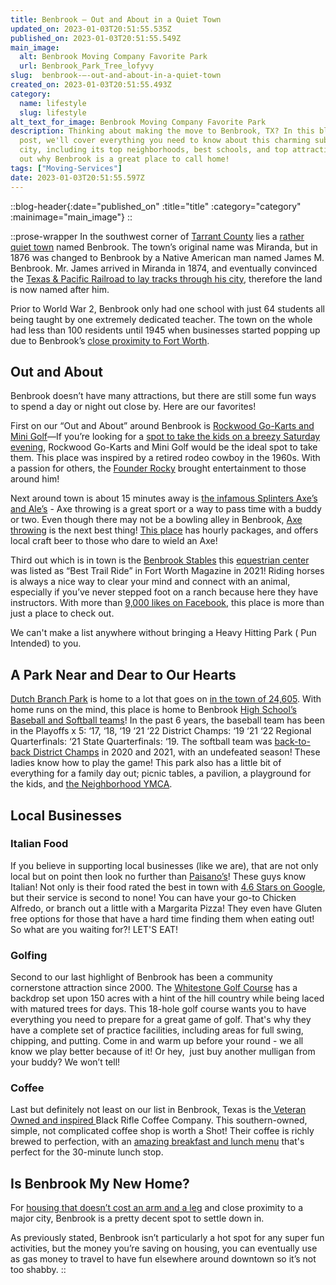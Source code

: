 ```yaml
---
title: Benbrook – Out and About in a Quiet Town
updated_on: 2023-01-03T20:51:55.535Z
published_on: 2023-01-03T20:51:55.549Z
main_image:
  alt: Benbrook Moving Company Favorite Park
  url: Benbrook_Park_Tree_lofyvy
slug:  benbrook-–-out-and-about-in-a-quiet-town
created_on: 2023-01-03T20:51:55.493Z
category:
  name: lifestyle
  slug: lifestyle
alt_text_for_image: Benbrook Moving Company Favorite Park
description: Thinking about making the move to Benbrook, TX? In this blog
  post, we'll cover everything you need to know about this charming suburban
  city, including its top neighborhoods, best schools, and top attractions. Find
  out why Benbrook is a great place to call home!
tags: ["Moving-Services"]
date: 2023-01-03T20:51:55.597Z
---
```

::blog-header{:date="published_on" :title="title" :category="category" :mainimage="main_image"}
::

::prose-wrapper
In the southwest corner of [Tarrant County](https://www.tarrantcounty.com/en.html) lies a [rather quiet town](<http://www.benbrook-tx.gov](http://www.benbrook-tx.gov/>) named Benbrook. The town’s original name was Miranda, but in 1876 was changed to Benbrook by a Native American man named James M. Benbrook. Mr. James arrived in Miranda in 1874, and eventually convinced the [Texas & Pacific Railroad to lay tracks through his city](https://www.tshaonline.org/handbook/entries/texas-and-pacific-railway), therefore the land is now named after him. 

Prior to World War 2, Benbrook only had one school with just 64 students all being taught by one extremely dedicated teacher. The town on the whole had less than 100 residents until 1945 when businesses started popping up due to Benbrook’s [close proximity to Fort Worth](https://www.fortworthtexas.gov/Home).

## Out and About

Benbrook doesn’t have many attractions, but there are still some fun ways to spend a day or night out close by. Here are our favorites!

First on our “Out and About” around Benbrook is [Rockwood Go-Karts and Mini Golf](https://www.gokartingtickets.com/united-states/texas/rockwood-go-karts-mini-gold)—If you’re looking for a [spot to take the kids on a breezy Saturday evening](https://www.google.com/maps/place/Rockwood+Go-Karts+%26+Mini+Golf/@32.7655906,-97.5248519,11z/data=!4m5!3m4!1s0x864e73fa35f69067:0x2d40b7c23fef14e5!8m2!3d32.7656979!4d-97.360226), Rockwood Go-Karts and Mini Golf would be the ideal spot to take them. This place was inspired by a retired rodeo cowboy in the 1960s. With a passion for others, the [Founder Rocky](https://rockwoodgokarts.com/about/) brought entertainment to those around him!

Next around town is about 15 minutes away is [the infamous Splinters Axe’s and Ale’s](https://www.splintersfortworth.com) - Axe throwing is a great sport or a way to pass time with a buddy or two. Even though there may not be a bowling alley in Benbrook, [Axe throwing](https://youtu.be/O4ZDvRa9Dk4) is the next best thing! [This place](https://www.google.com/maps/place/Splinters+Axes+%26+Ales+-+Axe+Throwing/@32.6794154,-97.5627562,12z/data=!4m10!1m3!2m2!1saxe+throwing!6e1!3m5!1s0x864e7170f27c3f31:0x8c034aa569393986!8m2!3d32.7073612!4d-97.3471284!15sCgxheGUgdGhyb3dpbmdaDiIMYXhlIHRocm93aW5nkgELZXZlbnRfdmVudWWaASRDaGREU1VoTk1HOW5TMFZKUTBGblNVUnhNSFEyWVc5UlJSQULgAQA>) has hourly packages, and offers local craft beer to those who dare to wield an Axe!

Third out which is in town is the [Benbrook Stables](https://www.benbrookstables.com/trail-rides) this [equestrian center](https://www.google.com/maps/place/Benbrook+Stables/@32.662316,-97.4870628,16z/data=!4m5!3m4!1s0x864e12628745ea75:0x158641ff8e550c80!8m2!3d32.662316!4d-97.481913) was listed as “Best Trail Ride” in Fort Worth Magazine in 2021! Riding horses is always a nice way to clear your mind and connect with an animal, especially if you’ve never stepped foot on a ranch because here they have instructors. With more than [9,000 likes on Facebook](https://www.facebook.com/benbrookstablestexas/), this place is more than just a place to check out.

We can't make a list anywhere without bringing a Heavy Hitting Park ( Pun Intended) to you.

## A Park Near and Dear to Our Hearts

[Dutch Branch Park](https://www.google.com/maps/place/Dutch+Branch+Park/@32.663803,-97.4784084,17z/data=!4m5!3m4!1s0x0:0xf3f61cfa55ca0ff7!8m2!3d32.6640288!4d-97.4766811) is home to a lot that goes on [in the town of 24,605](https://www.texas-demographics.com/benbrook-demographics). With home runs on the mind, this place is home to Benbrook [High School’s Baseball and Softball teams](https://www.fwbenbrookbobcats.com/sport/baseball/boys/)! In the past 6 years, the baseball team has been in the Playoffs x 5: ‘17, ‘18, ‘19 ‘21 ‘22 District Champs: ‘19 ‘21 ‘22 Regional Quarterfinals: ‘21 State Quarterfinals: ‘19. The softball team was [back-to-back District Champs](https://twitter.com/BenbrookBobcat/status/1384680883702034437?s=20&t=2_9ZRRSkX89xSzE-tIh00g) in 2020 and 2021, with an undefeated season! These ladies know how to play the game! This park also has a little bit of everything for a family day out; picnic tables, a pavilion, a playground for the kids, and [the Neighborhood YMCA](https://ymcafw.org/locations/benbrook).

## Local Businesses

### Italian Food

If you believe in supporting local businesses (like we are), that are not only local but on point then look no further than [Paisano’s](https://www.paisanosmenu.com)! These guys know Italian! Not only is their food rated the best in town with [4.6 Stars on Google](https://www.google.com/maps/place/Paisano's/@32.6695746,-97.4915358,15z/data=!4m9!1m2!2m1!1srestaurants!3m5!1s0x864e128491844397:0xa2e335e056851a76!8m2!3d32.6695746!4d-97.4724814!15sCgtyZXN0YXVyYW50c1oNIgtyZXN0YXVyYW50c5IBEHBpenphX3Jlc3RhdXJhbnTgAQA), but their service is second to none! You can have your go-to Chicken Alfredo, or branch out a little with a Margarita Pizza! They even have Gluten free options for those that have a hard time finding them when eating out! So what are you waiting for?! LET'S EAT!

### Golfing

Second to our last highlight of Benbrook has been a community cornerstone attraction since 2000. The [Whitestone Golf Course](http://www.whitestonegolf.com/) has a backdrop set upon 150 acres with a hint of the hill country while being laced with matured trees for days. This 18-hole golf course wants you to have everything you need to prepare for a great game of golf. That's why they have a complete set of practice facilities, including areas for full swing, chipping, and putting. Come in and warm up before your round - we all know we play better because of it! Or hey,  just buy another mulligan from your buddy? We won’t tell!

### Coffee

Last but definitely not least on our list in Benbrook, Texas is the[ Veteran Owned and inspired ](https://www.google.com/maps/place/Black+Rifle+Coffee+Company/@32.6695737,-97.5018355,14z/data=!4m9!1m2!2m1!1scoffee!3m5!1s0x864e135ef31ca751:0x4a418099c38fd887!8m2!3d32.6755781!4d-97.4667656!15sCgZjb2ZmZWVaCCIGY29mZmVlkgELY29mZmVlX3Nob3CaASRDaGREU1VoTk1HOW5TMFZKUTBGblNVUXlPV1l0V0hsQlJSQULgAQA)Black Rifle Coffee Company. This southern-owned, simple, not complicated coffee shop is worth a Shot! Their coffee is richly brewed to perfection, with an [amazing breakfast and lunch menu](https://goo.gl/maps/KvLJQerHAno7bV96A) that's perfect for the 30-minute lunch stop. 

## Is Benbrook My New Home?

For [housing that doesn’t cost an arm and a leg](https://www.bestplaces.net/cost_of_living/city/texas/benbrook) and close proximity to a major city, Benbrook is a pretty decent spot to settle down in. 

As previously stated, Benbrook isn’t particularly a hot spot for any super fun activities, but the money you’re saving on housing, you can eventually use as gas money to travel to have fun elsewhere around downtown so it’s not too shabby.
::
